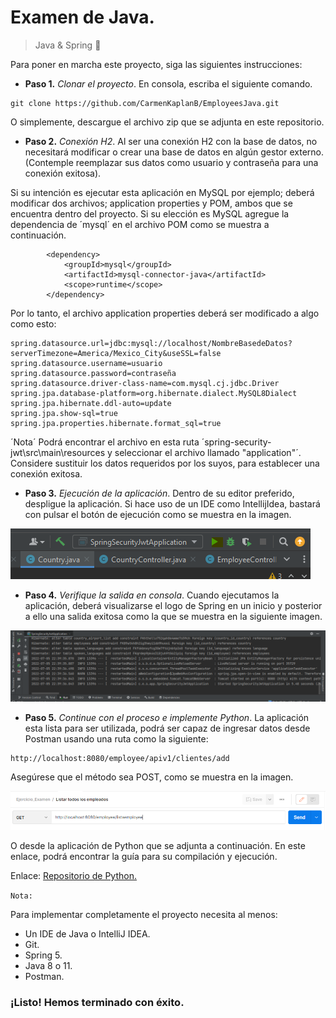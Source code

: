 # Examen de Java.
 
> Java & Spring  :leaves:
 
Para poner en marcha este proyecto, siga las siguientes instrucciones:
 
* **Paso 1.** *Clonar el proyecto*.
En consola, escriba el siguiente comando.
 
~~~
git clone https://github.com/CarmenKaplanB/EmployeesJava.git
~~~

O simplemente, descargue el archivo zip que se adjunta en este repositorio.

* **Paso 2.** *Conexión H2*.
Al ser una conexión H2 con la base de datos, no necesitará modificar o crear una base de datos en algún gestor externo. 
(Contemple reemplazar sus datos como usuario y contraseña para una conexión exitosa).

Si su intención es ejecutar esta aplicación en MySQL por ejemplo; deberá modificar dos archivos; application properties y POM, ambos que se encuentra dentro del proyecto.
Si su elección es MySQL agregue la dependencia de ´mysql´ en el archivo POM como se muestra a continuación. 
~~~
		<dependency>
			<groupId>mysql</groupId>
			<artifactId>mysql-connector-java</artifactId>
			<scope>runtime</scope>
		</dependency>
~~~

Por lo tanto, el archivo application properties deberá ser modificado a algo como esto:

~~~
spring.datasource.url=jdbc:mysql://localhost/NombreBasedeDatos?serverTimezone=America/Mexico_City&useSSL=false
spring.datasource.username=usuario
spring.datasource.password=contraseña
spring.datasource.driver-class-name=com.mysql.cj.jdbc.Driver
spring.jpa.database-platform=org.hibernate.dialect.MySQL8Dialect
spring.jpa.hibernate.ddl-auto=update
spring.jpa.show-sql=true
spring.jpa.properties.hibernate.format_sql=true
~~~

´Nota´
Podrá encontrar el archivo en esta ruta ´spring-security-jwt\src\main\resources    y seleccionar el archivo llamado "application"´. 
Considere sustituir los datos requeridos por los suyos, para establecer una conexión exitosa.

* **Paso 3.** *Ejecución de la aplicación*.
Dentro de su editor preferido, despligue la aplicación. Si hace uso de un IDE como IntellijIdea, bastará con pulsar el botón de ejecución como se muestra en la imagen.

![Example](https://raw.githubusercontent.com/CarmenKaplanB/EmployeesJava/main/Screens/MuestraEjecucion.PNG "Example")

* **Paso 4.** *Verifique la salida en consola*.
Cuando ejecutamos la aplicación, deberá visualizarse el logo de Spring en un inicio y posterior a ello una salida exitosa como la que se muestra en la siguiente imagen.

![Example](https://raw.githubusercontent.com/CarmenKaplanB/EmployeesJava/main/Screens/MuestraEjecucionConsola.PNG "Example")

* **Paso 5.** *Continue con el proceso e implemente Python*.
La aplicación esta lista para ser utilizada, podrá ser capaz de ingresar datos desde Postman usando una ruta como la siguiente:

~~~
http://localhost:8080/employee/apiv1/clientes/add
~~~

Asegúrese que el método sea POST, como se muestra en la imagen.
 
![Example](https://raw.githubusercontent.com/CarmenKaplanB/EmployeesPython/main/Screens/MuestraEjecucionPostman.PNG "Example")

O desde la aplicación de Python que se adjunta a continuación. En este enlace, podrá encontrar la guía para su compilación y ejecución.

Enlace: [Repositorio de Python.](https://github.com/CarmenKaplanB/EmployeesPython)

`Nota:`
 
Para implementar completamente el proyecto necesita al menos:
* Un IDE de Java o IntelliJ IDEA.
* Git.
* Spring 5.
* Java 8 o 11.
* Postman.

### ¡Listo! Hemos terminado con éxito.
